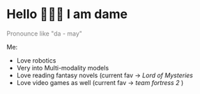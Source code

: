 # Hello 🙇🏻‍♂️ I am dame

<span style="color:grey">Pronounce like "da - may"</span>




Me:
- Love robotics
- Very into Multi-modality models
- Love reading fantasy novels (current fav -> <i>Lord of Mysteries</i>
- Love video games as well (current fav -> <i>team fortress 2 </i>)

